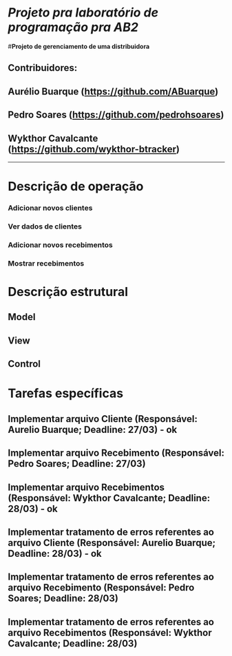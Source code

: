 # *Projeto pra laboratório de programação pra AB2*

#**Projeto de gerenciamento de uma distribuidora** 
## Contribuidores:
## Aurélio Buarque (https://github.com/ABuarque)
## Pedro Soares (https://github.com/pedrohsoares)
## Wykthor Cavalcante (https://github.com/wykthor-btracker)


----------


# **Descrição de operação**
### Adicionar novos clientes 
### Ver dados de clientes
### Adicionar novos recebimentos
### Mostrar recebimentos

# **Descrição estrutural**
## Model

## View

## Control


# **Tarefas específicas**
## Implementar arquivo Cliente (Responsável: Aurelio Buarque; Deadline: 27/03) - ok
## Implementar arquivo Recebimento (Responsável: Pedro Soares; Deadline: 27/03)
## Implementar arquivo Recebimentos (Responsável: Wykthor Cavalcante; Deadline: 28/03) - ok

## Implementar tratamento de erros referentes ao arquivo Cliente (Responsável: Aurelio Buarque; Deadline: 28/03)  - ok
## Implementar tratamento de erros referentes ao arquivo Recebimento (Responsável: Pedro Soares; Deadline: 28/03)
## Implementar tratamento de erros referentes ao arquivo Recebimentos (Responsável: Wykthor Cavalcante; Deadline: 28/03)
